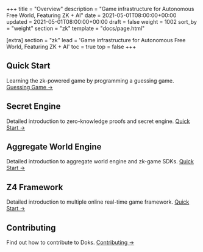 +++
title = "Overview"
description = "Game infrastructure for Autonomous Free World, Featuring ZK + AI"
date = 2021-05-01T08:00:00+00:00
updated = 2021-05-01T08:00:00+00:00
draft = false
weight = 1002
sort_by = "weight"
section = "zk"
template = "docs/page.html"

[extra]
section = "zk"
lead = 'Game infrastructure for Autonomous Free World, Featuring ZK + AI'
toc = true
top = false
+++

## Quick Start
Learning the zk-powered game by programming a guessing game. [Guessing Game →](../guessing-game)

## Secret Engine
Detailed introduction to zero-knowledge proofs and secret engine. [Quick Start →](../../secret/overview)

## Aggregate World Engine
Detailed introduction to aggregate world engine and zk-game SDKs. [Quick Start →](../../aw/overview)

## Z4 Framework
Detailed introduction to multiple online real-time game framework. [Quick Start →](../../z4/overview)

## Contributing
Find out how to contribute to Doks. [Contributing →](../../contributing/how-to-contribute)
